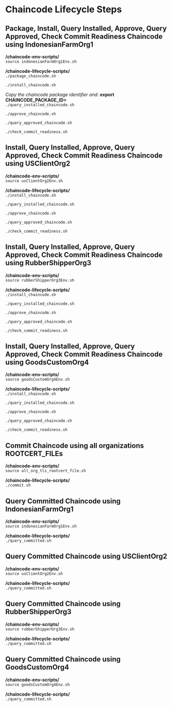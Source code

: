 # Chaincode Lifecycle Steps

## Package, Install, Query Installed, Approve, Query Approved, Check Commit Readiness  Chaincode using IndonesianFarmOrg1
**/chaincode-env-scripts/**  
```source indonesianFarmOrg1Env.sh```

**/chaincode-lifecycle-scripts/**  
```./package_chaincode.sh```

```./install_chaincode.sh```

*Copy the chaincode package identifier and:*
**export CHAINCODE_PACKAGE_ID=<new-package-identifier>**  
```./query_installed_chaincode.sh```

```./approve_chaincode.sh```

```./query_approved_chaincode.sh```

```./check_commit_readiness.sh```

## Install, Query Installed, Approve, Query Approved, Check Commit Readiness Chaincode using USClientOrg2
**/chaincode-env-scripts/**  
```source usClientOrg2Env.sh```

**/chaincode-lifecycle-scripts/**  
```./install_chaincode.sh```

```./query_installed_chaincode.sh```

```./approve_chaincode.sh```

```./query_approved_chaincode.sh```

```./check_commit_readiness.sh```

## Install, Query Installed, Approve, Query Approved, Check Commit Readiness Chaincode using RubberShipperOrg3
**/chaincode-env-scripts/**  
```source rubberShipperOrg3Env.sh```

**/chaincode-lifecycle-scripts/**  
```./install_chaincode.sh```

```./query_installed_chaincode.sh```

```./approve_chaincode.sh```

```./query_approved_chaincode.sh```

```./check_commit_readiness.sh```

## Install, Query Installed, Approve, Query Approved, Check Commit Readiness Chaincode using GoodsCustomOrg4
**/chaincode-env-scripts/**  
```source goodsCustomOrg4Env.sh```

**/chaincode-lifecycle-scripts/**  
```./install_chaincode.sh```

```./query_installed_chaincode.sh```

```./approve_chaincode.sh```

```./query_approved_chaincode.sh```

```./check_commit_readiness.sh```

## Commit Chaincode using all organizations ROOTCERT_FILEs
**/chaincode-env-scripts/**  
```source all_org_tls_rootcert_file.sh```

**/chaincode-lifecycle-scripts/**  
```./commit.sh```

## Query Committed Chaincode using IndonesianFarmOrg1
**/chaincode-env-scripts/**  
```source indonesianFarmOrg1Env.sh```

**/chaincode-lifecycle-scripts/**  
```./query_committed.sh```

## Query Committed Chaincode using USClientOrg2
**/chaincode-env-scripts/**  
```source usClientOrg2Env.sh```

**/chaincode-lifecycle-scripts/**  
```./query_committed.sh```

## Query Committed Chaincode using RubberShipperOrg3
**/chaincode-env-scripts/**  
```source rubberShipperOrg3Env.sh```

**/chaincode-lifecycle-scripts/**  
```./query_committed.sh```

## Query Committed Chaincode using GoodsCustomOrg4
**/chaincode-env-scripts/**  
```source goodsCustomOrg4Env.sh```

**/chaincode-lifecycle-scripts/**  
```./query_committed.sh```